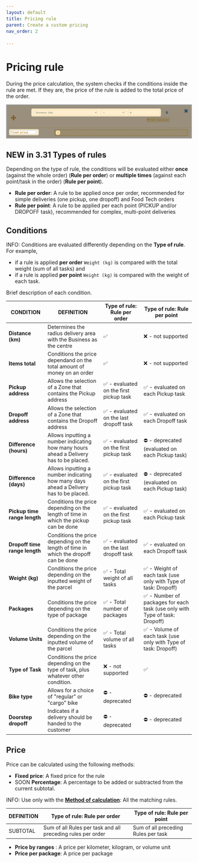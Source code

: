 ```yaml
---
layout: default
title: Pricing rule
parent: Create a custom pricing
nav_order: 2

---
```


# Pricing rule

During the price calculation, the system checks if the conditions inside the rule are met. If they are, the price of the rule is added to the total price of the order.

<span class="zoomable">![image1](/assets/images/pricingPricingRule.png)</span>

## <span class="badge badge-info">NEW in 3.31</span> Types of rules

Depending on the type of rule, the conditions will be evaluated either **once** (against the whole order) (**Rule per order**) or **multiple times** (against each point/task in the order) (**Rule per point**).

- **Rule per order**: A rule to be applied once per order, recommended for simple deliveries (one pickup, one dropoff) and Food Tech orders
- **Rule per point**: A rule to be applied per each point (PICKUP and/or DROPOFF task), recommended for complex, multi-point deliveries

## Conditions

<span class="badge badge-info">INFO:</span> Conditions are evaluated differently depending on the **Type of rule**. For example,

- if a rule is applied **per order** `Weight (kg)` is compared with the total weight (sum of all tasks) and
- if a rule is applied **per point** `Weight (kg)` is compared with the weight of each task.

Brief description of each condition.

| CONDITION                  | DEFINITION                                                                             | Type of rule: Rule per order | Type of rule: Rule per point |
| ----------------------       |----------------------------------------------------------------------------------------|-------------------------------------------------------------------------------|-------------------------------------------------------------------------------|
| **Distance (km)**          | Determines the radius delivery area with the Business as the centre                    | ✅                                                                             | ❌ - not supported                                                             |
| **Items total**            | Conditions the price dependand on the total amount of money on an order                | ✅                                                                             | ❌ - not supported                                                             |
| **Pickup address**         | Allows the selection of a Zone that contains the Pickup address                        | ✅ - evaluated on the first pickup task                                        | ✅ - evaluated on each Pickup task                                             |
| **Dropoff address**        | Allows the selection of a Zone that contains the Dropoff address                       | ✅ - evaluated on the last dropoff task                                        | ✅ - evaluated on each Dropoff task                                            |
| **Difference (hours)**     | Allows inputting a number indicating how many hours ahead a Delivery has to be placed. | ✅ - evaluated on the first pickup task                                        | ⛔️ - deprecated (evaluated on each Pickup task)                               |
| **Difference (days)**      | Allows inputting a number indicating how many days ahead a Delivery has to be placed.  | ✅ - evaluated on the first pickup task                                        | ⛔️ - deprecated (evaluated on each Pickup task)                               |
| **Pickup time range length** | Conditions the price depending on the length of time in which the pickup can be done   | ✅ - evaluated on the first pickup task                                        | ✅ - evaluated on each Pickup task                                             |
| **Dropoff time range length**| Conditions the price depending on the length of time in which the dropoff can be done  | ✅ - evaluated on the last dropoff task                                        | ✅ - evaluated on each Dropoff task                                            |
| **Weight (kg)**            | Conditions the price depending on the inputted weight of the parcel                    | ✅ - Total weight of all tasks                                                 | ✅ - Weight of each task (use only with Type of task: Dropoff)                 |
| **Packages**               | Conditions the price depending on the type of package                                  | ✅ - Total number of packages                                                  | ✅ - Number of packages for each task (use only with Type of task: Dropoff)    |
| **Volume Units**           | Conditions the price depending on the inputted volume of the parcel                    | ✅ - Total volume of all tasks                                                 | ✅ - Volume of each task (use only with Type of task: Dropoff)                 |
| **Type of Task**           | Conditions the price depending on the type of task, plus whatever other condition.     | ❌ - not supported                                                             | ✅                                                                             |
| **Bike type**              | Allows for a choice of "regular" or "cargo" bike                                       | ⛔️ - deprecated                                                               | ⛔️ - deprecated                                                               |
| **Doorstep dropoff**       | Indicates if a delivery should be handed to the customer                               | ⛔️ - deprecated                                                               | ⛔️ - deprecated                                                               |

## Price

Price can be calculated using the following methods:

- **Fixed price**: A fixed price for the rule
- <span class="badge badge-info">SOON</span> **Percentage**: A percentage to be added or subtracted from the current subtotal. 

<span class="badge badge-info">INFO:</span> Use only with the **[Method of calculation](/en/admin/pricing_method_of_calculation)**: All the matching rules.

| DEFINITION | Type of rule: Rule per order                                | Type of rule: Rule per point        |
|------------|-------------------------------------------------------------|-------------------------------------|
| SUBTOTAL| Sum of all Rules per task and all preceding rules per order | Sum of all preceding Rules per task |


- **Price by ranges** : A price per kilometer, kilogram, or volume unit
- **Price per package**: A price per package
